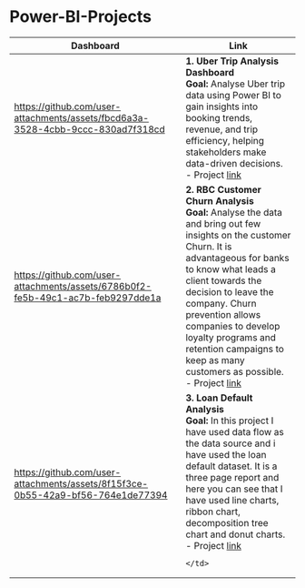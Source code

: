 # Power-BI-Projects
<table>
   <thead>
      <th>Dashboard</th>
      <th>Link</th>
   </thead>
   <tr>
<td width=60%>

https://github.com/user-attachments/assets/fbcd6a3a-3528-4cbb-9ccc-830ad7f318cd

</td>
     <td>
        <b>1. Uber Trip Analysis Dashboard</b><br>
        <b>Goal:</b> Analyse Uber trip data using Power BI to gain insights into booking trends, revenue, and trip efficiency, helping stakeholders make data-driven decisions.<br>
        - Project <a href="https://github.com/Sanjeev4318/Power-BI-Projects/tree/0047dd462069359b383d8aea30c14b06658c298d/Uber%20Trip%20Analysis"> link</a><br>
    </td>
   </tr>
   <tr>
<td width=60%>

https://github.com/user-attachments/assets/6786b0f2-fe5b-49c1-ac7b-feb9297dde1a

</td>
     <td>
        <b>2. RBC Customer Churn Analysis</b><br>
        <b>Goal:</b> Analyse the data and bring out few insights on the customer Churn.
It is advantageous for banks to know what leads a client towards the decision to leave the company.
Churn prevention allows companies to develop loyalty programs and retention campaigns to keep as many customers as possible.
<br>
        - Project <a href="https://github.com/Sanjeev4318/Power-BI-Projects/tree/cb8af69d88f07952c083da9f46039b1df2fc7e90/RBC%20Customer%20Churn%20Analysis"> link</a><br>
    </td>
   </tr>
   
<tr>
<td width=60%>


https://github.com/user-attachments/assets/8f15f3ce-0b55-42a9-bf56-764e1de77394


</td>
     <td>
        <b>3. Loan Default Analysis</b><br>
        <b>Goal:</b> In this project I have used data flow as the data source and i have used the loan default dataset. It is a three page report and here you can see that I have used line charts, ribbon chart, decomposition tree chart and donut charts.
<br>
        - Project <a href="https://github.com/Sanjeev4318/Power-BI-Projects/tree/cb8af69d88f07952c083da9f46039b1df2fc7e90/RBC%20Customer%20Churn%20Analysis"> link</a><br>
  
    </td>
</tr>
   
</table>
